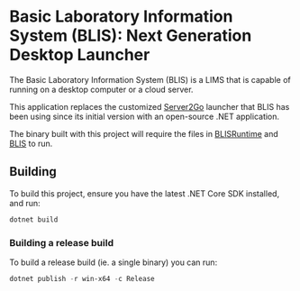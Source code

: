 # Basic Laboratory Information System (BLIS): Next Generation Desktop Launcher

The Basic Laboratory Information System (BLIS) is a LIMS that is capable of running on a desktop computer or a cloud server.

This application replaces the customized [Server2Go](https://web.archive.org/web/20120114034947/https://server2go-web.de/) launcher that BLIS has been using since its initial version with an open-source .NET application.

The binary built with this project will require the files in [BLISRuntime](https://github.com/C4G/BLISRuntime) and [BLIS](https://github.com/C4G/BLIS) to run.

## Building

To build this project, ensure you have the latest .NET Core SDK installed, and run:

```powershell
dotnet build
```

### Building a release build

To build a release build (ie. a single binary) you can run:

```powershell
dotnet publish -r win-x64 -c Release
```
